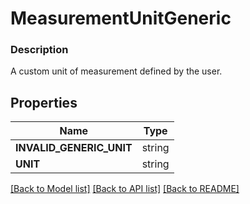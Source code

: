 # MeasurementUnitGeneric


### Description

A custom unit of measurement defined by the user.

## Properties
Name | Type
------------ | -------------
**INVALID_GENERIC_UNIT** | string
**UNIT** | string

[[Back to Model list]](../README.md#documentation-for-models) [[Back to API list]](../README.md#documentation-for-api-endpoints) [[Back to README]](../README.md)


